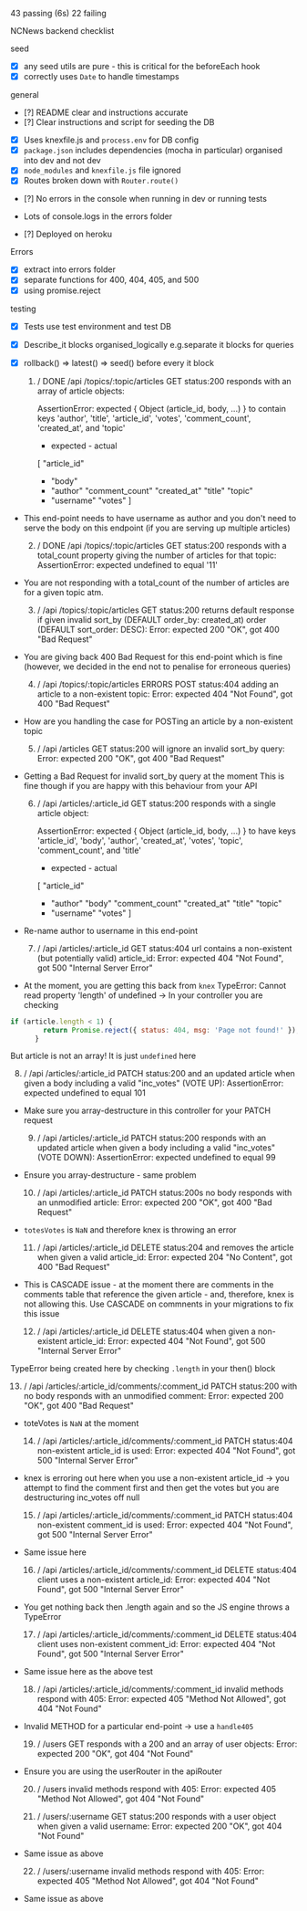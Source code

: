 
  43 passing (6s)
  22 failing


 NCNews backend checklist

seed

- [x] any seed utils are pure - this is critical for the beforeEach hook
- [x] correctly uses `Date` to handle timestamps

general
- [?] README clear and instructions accurate
- [?] Clear instructions and script for seeding the DB
- [x] Uses knexfile.js and `process.env` for DB config
- [x] `package.json` includes dependencies (mocha in particular) organised into dev and not dev
- [x] `node_modules` and `knexfile.js` file ignored
- [x] Routes broken down with `Router.route()`
- [?] No errors in the console when running in dev or running tests
* Lots of console.logs in the errors folder
- [?] Deployed on heroku

Errors

- [x] extract into errors folder
- [x] separate functions for 400, 404, 405, and 500
- [x] using promise.reject

testing
- [x] Tests use test environment and test DB
- [x] Describe_it blocks organised_logically e.g.separate it blocks for queries
- [x] rollback() => latest() => seed() before every it block

  1) / DONE
       /api
         /topics/:topic/articles
           GET status:200
             responds with an array of article objects:

      AssertionError: expected { Object (article_id, body, ...) } to contain keys 'author', 'title', 'article_id', 'votes', 'comment_count', 'created_at', and 'topic'
      + expected - actual

       [
         "article_id"
      -  "body"
      +  "author"
         "comment_count"
         "created_at"
         "title"
         "topic"
      -  "username"
         "votes"
       ]
      

* This end-point needs to have username as author and you don't need to serve the body on this endpoint 
(if you are serving up multiple articles)

  2) / DONE
       /api
         /topics/:topic/articles
           GET status:200
             responds with a total_count property giving the number of articles for that topic:
     AssertionError: expected undefined to equal '11'

* You are not responding with a total_count of the number of articles are for a given topic atm.

  3) /
       /api
         /topics/:topic/articles
           GET status:200
             returns default response if given invalid sort_by (DEFAULT order_by: created_at) order (DEFAULT sort_order: DESC):
     Error: expected 200 "OK", got 400 "Bad Request"

* You are giving back 400 Bad Request for this end-point which is fine (however, we decided in the end
not to penalise for erroneous queries)

  4) /
       /api
         /topics/:topic/articles
           ERRORS
             POST status:404 adding an article to a non-existent topic:
     Error: expected 404 "Not Found", got 400 "Bad Request"

* How are you handling the case for POSTing an article by a non-existent topic

  5) /
       /api
         /articles
           GET status:200
             will ignore an invalid sort_by query:
     Error: expected 200 "OK", got 400 "Bad Request"

* Getting a Bad Request for invalid sort_by query at the moment
This is fine though if you are happy with this behaviour from your API

  6) /
       /api
         /articles/:article_id
           GET status:200 responds with a single article object:

      AssertionError: expected { Object (article_id, body, ...) } to have keys 'article_id', 'body', 'author', 'created_at', 'votes', 'topic', 'comment_count', and 'title'
      + expected - actual

       [
         "article_id"
      +  "author"
         "body"
         "comment_count"
         "created_at"
         "title"
         "topic"
      -  "username"
         "votes"
       ]
      

* Re-name author to username in this end-point


  7) /
       /api
         /articles/:article_id
           GET status:404 url contains a non-existent (but potentially valid) article_id:
     Error: expected 404 "Not Found", got 500 "Internal Server Error"

* At the moment, you are getting this back from `knex`
TypeError: Cannot read property 'length' of undefined
-> In your controller you are checking 
```js
if (article.length < 1) {
        return Promise.reject({ status: 404, msg: 'Page not found!' });
      }
```
But article is not an array! It is just `undefined` here

  8) /
       /api
         /articles/:article_id
           PATCH status:200 and an updated article when given a body including a valid "inc_votes" (VOTE UP):
     AssertionError: expected undefined to equal 101

* Make sure you array-destructure in this controller for your PATCH request

  9) /
       /api
         /articles/:article_id
           PATCH status:200 responds with an updated article when given a body including a valid "inc_votes" (VOTE DOWN):
     AssertionError: expected undefined to equal 99

* Ensure you array-destructure - same problem


  10) /
       /api
         /articles/:article_id
           PATCH status:200s no body responds with an unmodified article:
     Error: expected 200 "OK", got 400 "Bad Request"

* `totesVotes` is `NaN` and therefore knex is throwing an error

  11) /
       /api
         /articles/:article_id
           DELETE status:204 and removes the article when given a valid article_id:
     Error: expected 204 "No Content", got 400 "Bad Request"

* This is CASCADE issue  - at the moment there are comments in the comments table that reference
the given article - and, therefore, knex is not allowing this.  Use CASCADE on commnents
in your migrations to fix this issue

  12) /
       /api
         /articles/:article_id
           DELETE status:404 when given a non-existent article_id:
     Error: expected 404 "Not Found", got 500 "Internal Server Error"

TypeError being created here by checking `.length` in your then() block

  13) /
       /api
         /articles/:article_id/comments/:comment_id
           PATCH status:200 with no body responds with an unmodified comment:
     Error: expected 200 "OK", got 400 "Bad Request"

* toteVotes is `NaN` at the moment 

  14) /
       /api
         /articles/:article_id/comments/:comment_id
           PATCH status:404 non-existent article_id is used:
     Error: expected 404 "Not Found", got 500 "Internal Server Error"

* knex is erroring out here when you use a non-existent article_id -> 
you attempt to find the comment first and then get the votes but you are destructuring inc_votes
off null

  15) /
       /api
         /articles/:article_id/comments/:comment_id
           PATCH status:404 non-existent comment_id is used:
     Error: expected 404 "Not Found", got 500 "Internal Server Error"

* Same issue here

  16) /
       /api
         /articles/:article_id/comments/:comment_id
           DELETE status:404 client uses a non-existent article_id:
     Error: expected 404 "Not Found", got 500 "Internal Server Error"

* You get nothing back then .length again and so the JS engine throws a TypeError


  17) /
       /api
         /articles/:article_id/comments/:comment_id
           DELETE status:404 client uses non-existent comment_id:
     Error: expected 404 "Not Found", got 500 "Internal Server Error"

* Same issue here as the above test


  18) /
       /api
         /articles/:article_id/comments/:comment_id
           invalid methods respond with 405:
     Error: expected 405 "Method Not Allowed", got 404 "Not Found"

* Invalid METHOD for a particular end-point  -> use a `handle405`

  19) /
       /users
         GET responds with a 200 and an array of user objects:
     Error: expected 200 "OK", got 404 "Not Found"

* Ensure you are using the userRouter in the apiRouter

  20) /
       /users
         invalid methods respond with 405:
     Error: expected 405 "Method Not Allowed", got 404 "Not Found"

  21) /
       /users/:username
         GET status:200 responds with a user object when given a valid username:
     Error: expected 200 "OK", got 404 "Not Found"

* Same issue as above

  22) /
       /users/:username
         invalid methods respond with 405:
     Error: expected 405 "Method Not Allowed", got 404 "Not Found"

* Same issue as above



